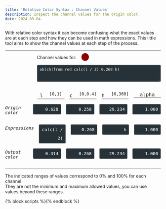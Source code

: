 ```yaml
---
title: 'Relative Color Syntax : Channel Values'
description: Inspect the channel values for the origin color.
date: 2024-03-04
---
```


With relative color syntax it can become confusing what the exact values are at each step and how they can be used in math expressions.
This little tool aims to show the channel values at each step of the process.

<hr>

<label id="color-input-label-1" for="color-input-1" style="--color: oklch(0.31398 0.268 29.2339);">Channel values for:</label>
<textarea	id="color-input-1" class="color-input" rows="2">oklch(from red calc(l / 2) 0.268 h)</textarea>

<div class="channel-group">
	<div class="channel-group__label"></div>
	<output class="color-output-channel-name" channel="1 name" for="color-input-1">l <sup>0,1</sup></output>
	<output class="color-output-channel-name" channel="2 name" for="color-input-1">c <sup>0,0.4</sup></output>
	<output class="color-output-channel-name" channel="3 name" for="color-input-1">h <sup>0,360</sup></output>
	<output class="color-output-channel-name" channel="4 name" for="color-input-1">alpha</output>
</div>

<div class="channel-group">
	<p class="channel-group__label"><i>Origin color</i></p>
	<output class="color-output-channel" channel="1 input" for="color-input-1">0.628</output>
	<output class="color-output-channel" channel="2 input" for="color-input-1">0.258</output>
	<output class="color-output-channel" channel="3 input" for="color-input-1">29.234</output>
	<output class="color-output-channel" channel="4 input" for="color-input-1">1.000</output>
</div>

<div class="channel-group">
	<p class="channel-group__label"><i>Expressions</i></p>
	<output class="color-output-channel" channel="1 calc" for="color-input-1">calc(l / 2)</output>
	<output class="color-output-channel" channel="2 calc" for="color-input-1">0.268</output>
	<output class="color-output-channel" channel="3 calc" for="color-input-1">h</output>
	<output class="color-output-channel" channel="4 calc" for="color-input-1">1.000</output>
</div>

<div class="channel-group">
	<p class="channel-group__label"><i>Output color</i></p>
	<output class="color-output-channel" channel="1 output" for="color-input-1">0.314</output>
	<output class="color-output-channel" channel="2 output" for="color-input-1">0.268</output>
	<output class="color-output-channel" channel="3 output" for="color-input-1">29.234</output>
	<output class="color-output-channel" channel="4 output" for="color-input-1">1.000</output>
</div>

<hr>

The indicated ranges of values correspond to 0% and 100% for each channel.  
They are not the minimum and maximum allowed values, you can use values beyond these ranges.

{% block scripts %}<script async defer src="{{ '/static/js/blog_relative_color_syntax_channel_values_2024_03_02.js' | addHash }}"></script>{% endblock %}

<style>
	.color-input, .color-output-channel {
		background-color: #263238;
		border-radius: 3px;
		border: 1px solid grey;
		color: white;
		display: block;
		font-size: 0.875em;
		line-height: 2;
		padding: 2px 8px;
		position: relative;
		text-align: left;
	}

	.color-input {
		margin: 1rem 0 2rem auto;
		width: calc(80% - 2px);
	}

	.channel-group {
		align-items: start;
		display: flex;
		gap: 1rem;
		justify-content: space-between;
		margin: 0 0 1rem;
		max-width: 100%;
	}

	.color-output-channel, .channel-group__label {
		flex-basis: 200px;
		flex-grow: 1;
		font-family: monospace;
		font-size: 0.875rem;
		max-width: 20%;
		text-align: right;
	}

	.channel-group__label {
		text-align: left;
		margin-top: 0.25rem;
	}

	.color-output-channel-name {
		border-bottom: 1px solid currentColor;
		flex-basis: 200px;
		flex-grow: 1;
		font-family: monospace;
		font-size: 1rem;
		max-width: 20%;
		text-align: center;
	}

	.color-output-channel-name sup {
		display: inline-block;
		padding-left: 0.75rem;
	}

	.color-output-channel-name sup::before {
		content: "[";
		content: "[" / "";
	}

	.color-output-channel-name sup::after {
		content: "]";
		content: "]" / "";
	}

	#color-input-label-1 {
		position: relative;
		margin-left: calc(20% + 2px);
	}

	#color-input-label-1::after {
		background-color: var(--color);
		border-radius: 50%;
		content: "";
		display: inline-block;
		height: calc(0.875em * 2);
		position: absolute;
		right: calc(-1 * ((0.875em * 2) + 1rem));
		top: -5px;
		width: calc(0.875em * 2);
	}
</style>
